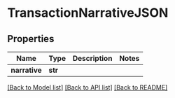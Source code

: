 # TransactionNarrativeJSON

## Properties
Name | Type | Description | Notes
------------ | ------------- | ------------- | -------------
**narrative** | **str** |  | 

[[Back to Model list]](../README.md#documentation-for-models) [[Back to API list]](../README.md#documentation-for-api-endpoints) [[Back to README]](../README.md)


